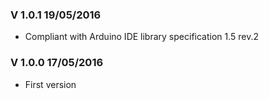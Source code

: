 ### V 1.0.1 19/05/2016
 - Compliant with Arduino IDE library specification 1.5 rev.2

### V 1.0.0 17/05/2016
 - First version